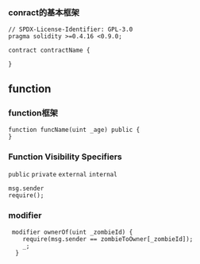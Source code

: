 ### conract的基本框架
```solidty
// SPDX-License-Identifier: GPL-3.0
pragma solidity >=0.4.16 <0.9.0;

contract contractName {

}
```
## function
### function框架
```solidity
function funcName(uint _age) public {
}
```
### Function Visibility Specifiers
`public`
`private`
`external`
`internal`


```solidity
msg.sender
require();
```

### modifier
```solidity
 modifier ownerOf(uint _zombieId) {
    require(msg.sender == zombieToOwner[_zombieId]);
    _;
  }
```
